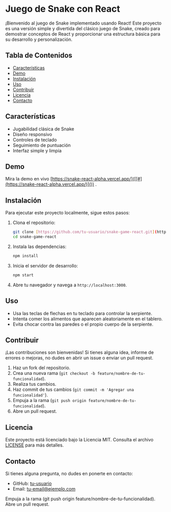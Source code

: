 # Juego de Snake con React

¡Bienvenido al juego de Snake implementado usando React! Este proyecto es una versión simple y divertida del clásico juego de Snake, creado para demostrar conceptos de React y proporcionar una estructura básica para su desarrollo y personalización.

## Tabla de Contenidos
- [Características](#características)
- [Demo](#demo)
- [Instalación](#instalación)
- [Uso](#uso)
- [Contribuir](#contribuir)
- [Licencia](#licencia)
- [Contacto](#contacto)

## Características

- Jugabilidad clásica de Snake
- Diseño responsivo
- Controles de teclado
- Seguimiento de puntuación
- Interfaz simple y limpia

## Demo

Mira la demo en vivo [https://snake-react-alpha.vercel.app/]([[#](https://snake-react-alpha.vercel.app/)]()) .

## Instalación

Para ejecutar este proyecto localmente, sigue estos pasos:

1. Clona el repositorio:
    ```bash
    git clone [https://github.com/tu-usuario/snake-game-react.git](https://github.com/alejandroponce00/Snake-react.git)
    cd snake-game-react
    ```

2. Instala las dependencias:
    ```bash
    npm install
    ```

3. Inicia el servidor de desarrollo:
    ```bash
    npm start
    ```

4. Abre tu navegador y navega a `http://localhost:3000`.

## Uso

- Usa las teclas de flechas en tu teclado para controlar la serpiente.
- Intenta comer los alimentos que aparecen aleatoriamente en el tablero.
- Evita chocar contra las paredes o el propio cuerpo de la serpiente.

## Contribuir

¡Las contribuciones son bienvenidas! Si tienes alguna idea, informe de errores o mejoras, no dudes en abrir un issue o enviar un pull request.

1. Haz un fork del repositorio.
2. Crea una nueva rama (`git checkout -b feature/nombre-de-tu-funcionalidad`).
3. Realiza tus cambios.
4. Haz commit de tus cambios (`git commit -m 'Agregar una funcionalidad'`).
5. Empuja a la rama (`git push origin feature/nombre-de-tu-funcionalidad`).
6. Abre un pull request.

## Licencia

Este proyecto está licenciado bajo la Licencia MIT. Consulta el archivo [LICENSE](LICENSE) para más detalles.

## Contacto

Si tienes alguna pregunta, no dudes en ponerte en contacto:

- GitHub: [tu-usuario](https://github.com/alejandroponce00)
- Email: tu-email@ejemplo.com

Empuja a la rama (git push origin feature/nombre-de-tu-funcionalidad).
Abre un pull request.
